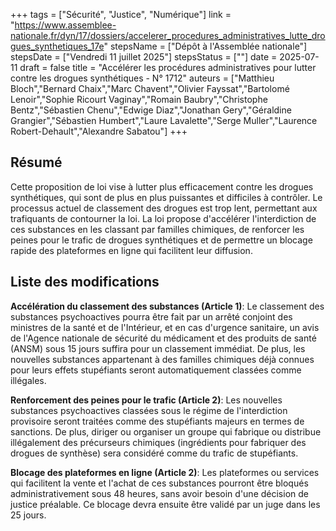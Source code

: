+++
tags = ["Sécurité", "Justice", "Numérique"]
link = "https://www.assemblee-nationale.fr/dyn/17/dossiers/accelerer_procedures_administratives_lutte_drogues_synthetiques_17e"
stepsName = ["Dépôt à l'Assemblée nationale"]
stepsDate = ["Vendredi 11 juillet 2025"]
stepsStatus = [""]
date = 2025-07-11
draft = false
title = "Accélérer les procédures administratives pour lutter contre les drogues synthétiques - N° 1712"
auteurs = ["Matthieu Bloch","Bernard Chaix","Marc Chavent","Olivier Fayssat","Bartolomé Lenoir","Sophie Ricourt Vaginay","Romain Baubry","Christophe Bentz","Sébastien Chenu","Edwige Diaz","Jonathan Gery","Géraldine Grangier","Sébastien Humbert","Laure Lavalette","Serge Muller","Laurence Robert-Dehault","Alexandre Sabatou"]
+++

## Résumé

Cette proposition de loi vise à lutter plus efficacement contre les drogues synthétiques, qui sont de plus en plus puissantes et difficiles à contrôler. Le processus actuel de classement des drogues est trop lent, permettant aux trafiquants de contourner la loi. La loi propose d'accélérer l'interdiction de ces substances en les classant par familles chimiques, de renforcer les peines pour le trafic de drogues synthétiques et de permettre un blocage rapide des plateformes en ligne qui facilitent leur diffusion.

## Liste des modifications

**Accélération du classement des substances (Article 1)**: Le classement des substances psychoactives pourra être fait par un arrêté conjoint des ministres de la santé et de l'Intérieur, et en cas d'urgence sanitaire, un avis de l'Agence nationale de sécurité du médicament et des produits de santé (ANSM) sous 15 jours suffira pour un classement immédiat. De plus, les nouvelles substances appartenant à des familles chimiques déjà connues pour leurs effets stupéfiants seront automatiquement classées comme illégales.

**Renforcement des peines pour le trafic (Article 2)**: Les nouvelles substances psychoactives classées sous le régime de l'interdiction provisoire seront traitées comme des stupéfiants majeurs en termes de sanctions. De plus, diriger ou organiser un groupe qui fabrique ou distribue illégalement des précurseurs chimiques (ingrédients pour fabriquer des drogues de synthèse) sera considéré comme du trafic de stupéfiants.

**Blocage des plateformes en ligne (Article 2)**: Les plateformes ou services qui facilitent la vente et l'achat de ces substances pourront être bloqués administrativement sous 48 heures, sans avoir besoin d'une décision de justice préalable. Ce blocage devra ensuite être validé par un juge dans les 25 jours.
